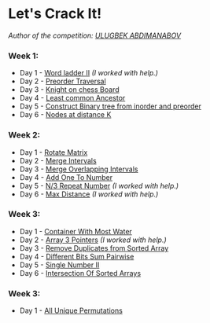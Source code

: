 # Let's Crack It!

_Author of the competition: [ULUGBEK ABDIMANABOV](https://t.me/ULUGBEK_ABDIMANABOV)_

### Week 1:

- Day 1 - [Word ladder II](https://www.interviewbit.com/problems/word-ladder-ii/) _(I worked with help.)_
- Day 2 - [Preorder Traversal](https://www.interviewbit.com/problems/preorder-traversal/)
- Day 3 - [Knight on chess Board](https://www.interviewbit.com/problems/knight-on-chess-board/)
- Day 4 - [Least common Ancestor](https://www.interviewbit.com/problems/least-common-ancestor/)
- Day 5 - [Construct Binary tree from inorder and preorder](https://www.interviewbit.com/problems/construct-binary-tree-from-inorder-and-preorder/)
- Day 6 - [Nodes at distance K](https://www.interviewbit.com/problems/nodes-at-distance-k/)

### Week 2:

- Day 1 - [Rotate Matrix](https://www.interviewbit.com/problems/rotate-matrix/)
- Day 2 - [Merge Intervals](https://www.interviewbit.com/problems/merge-intervals/)
- Day 3 - [Merge Overlapping Intervals](https://www.interviewbit.com/problems/merge-overlapping-intervals/)
- Day 4 - [Add One To Number](https://www.interviewbit.com/problems/add-one-to-number/)
- Day 5 - [N/3 Repeat Number](https://www.interviewbit.com/problems/n3-repeat-number/) _(I worked with help.)_
- Day 6 - [Max Distance](https://www.interviewbit.com/problems/max-distance/) _(I worked with help.)_

### Week 3:

- Day 1 - [Container With Most Water](https://www.interviewbit.com/problems/container-with-most-water/)
- Day 2 - [Array 3 Pointers](https://www.interviewbit.com/problems/array-3-pointers/) _(I worked with help.)_
- Day 3 - [Remove Duplicates from Sorted Array](https://www.interviewbit.com/problems/remove-duplicates-from-sorted-array/)
- Day 4 - [Different Bits Sum Pairwise](https://www.interviewbit.com/problems/different-bits-sum-pairwise/)
- Day 5 - [Single Number II](https://www.interviewbit.com/problems/single-number-ii/)
- Day 6 - [Intersection Of Sorted Arrays](https://www.interviewbit.com/problems/intersection-of-sorted-arrays/)

### Week 3:

- Day 1 - [All Unique Permutations](https://www.interviewbit.com/problems/all-unique-permutations/)
